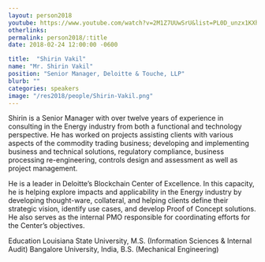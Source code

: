 ```yaml
---
layout: person2018
youtube: https://www.youtube.com/watch?v=2M1Z7UUwSrU&list=PL0D_unzx1KXhvrIzPl1j0mrihgq44nGOh&index=24&t=21s
otherlinks:
permalink: person2018/:title
date: 2018-02-24 12:00:00 -0600

title:  "Shirin Vakil"
name: "Mr. Shirin Vakil"
position: "Senior Manager, Deloitte & Touche, LLP"
blurb: ""
categories: speakers
image: "/res2018/people/Shirin-Vakil.png"
---
```


Shirin is a Senior Manager with over twelve years of experience in consulting in the Energy industry from both a functional and technology perspective. He has worked on projects assisting clients with various aspects of the commodity trading business; developing and implementing business and technical solutions, regulatory compliance,  business processing re-engineering, controls design and assessment as well as project management.

He is a leader in Deloitte’s Blockchain Center of Excellence. In this capacity, he is helping explore impacts and applicability in the Energy industry by developing thought-ware, collateral, and helping clients define their strategic vision, identify use cases, and develop Proof of Concept solutions. He also serves as the internal PMO responsible for coordinating efforts for the Center’s objectives.

Education
Louisiana State University, M.S. (Information Sciences & Internal Audit)
Bangalore University, India, B.S. (Mechanical Engineering)
